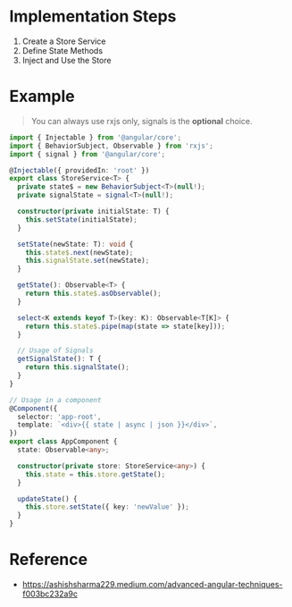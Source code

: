 # Implementation Steps
1. Create a Store Service
2. Define State Methods
3. Inject and Use the Store

# Example
> You can always use rxjs only, signals is the **optional** choice.
```typescript
import { Injectable } from '@angular/core';
import { BehaviorSubject, Observable } from 'rxjs';
import { signal } from '@angular/core';

@Injectable({ providedIn: 'root' })
export class StoreService<T> {
  private state$ = new BehaviorSubject<T>(null!);
  private signalState = signal<T>(null!);

  constructor(private initialState: T) {
    this.setState(initialState);
  }

  setState(newState: T): void {
    this.state$.next(newState);
    this.signalState.set(newState);
  }

  getState(): Observable<T> {
    return this.state$.asObservable();
  }

  select<K extends keyof T>(key: K): Observable<T[K]> {
    return this.state$.pipe(map(state => state[key]));
  }

  // Usage of Signals
  getSignalState(): T {
    return this.signalState();
  }
}

// Usage in a component
@Component({
  selector: 'app-root',
  template: `<div>{{ state | async | json }}</div>`,
})
export class AppComponent {
  state: Observable<any>;

  constructor(private store: StoreService<any>) {
    this.state = this.store.getState();
  }

  updateState() {
    this.store.setState({ key: 'newValue' });
  }
}
```
# Reference
- https://ashishsharma229.medium.com/advanced-angular-techniques-f003bc232a9c

